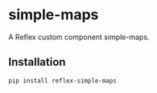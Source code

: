 # simple-maps

A Reflex custom component simple-maps.

## Installation

```bash
pip install reflex-simple-maps
```